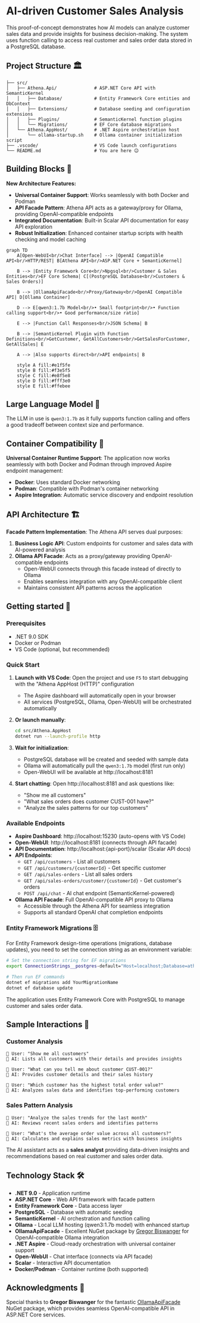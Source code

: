# AI-driven Customer Sales Analysis

This proof-of-concept demonstrates how AI models can analyze customer sales data and provide insights for business decision-making. The system uses function calling to access real customer and sales order data stored in a PostgreSQL database.

## Project Structure 🏛️
```
├── src/
│   ├── Athena.Api/              # ASP.NET Core API with SemanticKernel
│   │   ├── Database/            # Entity Framework Core entities and DbContext
│   │   ├── Extensions/          # Database seeding and configuration extensions  
│   │   ├── Plugins/             # SemanticKernel function plugins
│   │   └── Migrations/          # EF Core database migrations
│   └── Athena.AppHost/          # .NET Aspire orchestration host
│       └── ollama-startup.sh    # Ollama container initialization script
├── .vscode/                     # VS Code launch configurations
└── README.md                    # You are here 😉
```

## Building Blocks 🏢

**New Architecture Features:**
- **Universal Container Support**: Works seamlessly with both Docker and Podman
- **API Facade Pattern**: Athena API acts as a gateway/proxy for Ollama, providing OpenAI-compatible endpoints
- **Integrated Documentation**: Built-in Scalar API documentation for easy API exploration
- **Robust Initialization**: Enhanced container startup scripts with health checking and model caching

```mermaid
graph TD
    A[Open-WebUI<br/>Chat Interface] --> |OpenAI Compatible API<br/>HTTP/REST| B[Athena API<br/>ASP.NET Core + SemanticKernel]
    
    B --> |Entity Framework Core<br/>Npgsql<br/>Customer & Sales Entities<br/>EF Core Schema| C[(PostgreSQL Database<br/>Customers & Sales Orders)]
    
    B --> |OllamaApiFacade<br/>Proxy/Gateway<br/>OpenAI Compatible API| D[Ollama Container]
    
    D --> E[qwen3:1.7b Model<br/>• Small footprint<br/>• Function calling support<br/>• Good performance/size ratio]
    
    E --> |Function Call Responses<br/>JSON Schema| B
    
    B --> |SemanticKernel Plugin with Function Definitions<br/>GetCustomer, GetAllCustomers<br/>GetSalesForCustomer, GetAllSales| E
    
    A --> |Also supports direct<br/>API endpoints| B
    
    style A fill:#e1f5fe
    style B fill:#f3e5f5
    style C fill:#e8f5e8
    style D fill:#fff3e0
    style E fill:#ffebee
```

## Large Language Model 🧠

The LLM in use is `qwen3:1.7b` as it fully supports function calling and offers a good tradeoff between context size and performance.

## Container Compatibility 🐳

**Universal Container Runtime Support**: The application now works seamlessly with both Docker and Podman through improved Aspire endpoint management:
- **Docker**: Uses standard Docker networking
- **Podman**: Compatible with Podman's container networking
- **Aspire Integration**: Automatic service discovery and endpoint resolution

## API Architecture 🏗️

**Facade Pattern Implementation**: The Athena API serves dual purposes:
1. **Business Logic API**: Custom endpoints for customer and sales data with AI-powered analysis
2. **Ollama API Facade**: Acts as a proxy/gateway providing OpenAI-compatible endpoints
   - Open-WebUI connects through this facade instead of directly to Ollama
   - Enables seamless integration with any OpenAI-compatible client
   - Maintains consistent API patterns across the application

## Getting started 🚀

### Prerequisites
- .NET 9.0 SDK
- Docker or Podman
- VS Code (optional, but recommended)

### Quick Start
1. **Launch with VS Code**: Open the project and use `F5` to start debugging with the "Athena AppHost (HTTP)" configuration
   - The Aspire dashboard will automatically open in your browser
   - All services (PostgreSQL, Ollama, Open-WebUI) will be orchestrated automatically

2. **Or launch manually**:
   ```bash
   cd src/Athena.AppHost
   dotnet run --launch-profile http
   ```

3. **Wait for initialization**:
   - PostgreSQL database will be created and seeded with sample data
   - Ollama will automatically pull the `qwen3:1.7b` model (first run only)
   - Open-WebUI will be available at http://localhost:8181

4. **Start chatting**: Open http://localhost:8181 and ask questions like:
   - "Show me all customers"
   - "What sales orders does customer CUST-001 have?"
   - "Analyze the sales patterns for our top customers"

### Available Endpoints
- **Aspire Dashboard**: http://localhost:15230 (auto-opens with VS Code)
- **Open-WebUI**: http://localhost:8181 (connects through API facade)
- **API Documentation**: http://localhost:{api-port}/scalar (Scalar API docs)
- **API Endpoints**:
  - `GET /api/customers` - List all customers
  - `GET /api/customers/{customerId}` - Get specific customer
  - `GET /api/sales-orders` - List all sales orders
  - `GET /api/sales-orders/customer/{customerId}` - Get customer's orders
  - `POST /api/chat` - AI chat endpoint (SemanticKernel-powered)
- **Ollama API Facade**: Full OpenAI-compatible API proxy to Ollama
  - Accessible through the Athena API for seamless integration
  - Supports all standard OpenAI chat completion endpoints

### Entity Framework Migrations 🗄️

For Entity Framework design-time operations (migrations, database updates), you need to set the connection string as an environment variable:

```bash
# Set the connection string for EF migrations
export ConnectionStrings__postgres-default="Host=localhost;Database=athena;Username=postgres;Password=postgres"

# Then run EF commands
dotnet ef migrations add YourMigrationName
dotnet ef database update
```

The application uses Entity Framework Core with PostgreSQL to manage customer and sales order data.

## Sample Interactions 💬

### Customer Analysis
```
👤 User: "Show me all customers"
🤖 AI: Lists all customers with their details and provides insights

👤 User: "What can you tell me about customer CUST-001?"
🤖 AI: Provides customer details and their sales history

👤 User: "Which customer has the highest total order value?"
🤖 AI: Analyzes sales data and identifies top-performing customers
```

### Sales Pattern Analysis
```
👤 User: "Analyze the sales trends for the last month"
🤖 AI: Reviews recent sales orders and identifies patterns

👤 User: "What's the average order value across all customers?"
🤖 AI: Calculates and explains sales metrics with business insights
```

The AI assistant acts as a **sales analyst** providing data-driven insights and recommendations based on real customer and sales order data.

## Technology Stack 🛠️

- **.NET 9.0** - Application runtime
- **ASP.NET Core** - Web API framework with facade pattern
- **Entity Framework Core** - Data access layer
- **PostgreSQL** - Database with automatic seeding
- **SemanticKernel** - AI orchestration and function calling
- **Ollama** - Local LLM hosting (qwen3:1.7b model) with enhanced startup
- **OllamaApiFacade** - Excellent NuGet package by [Gregor Biswanger](https://github.com/GregorBiswanger) for OpenAI-compatible Ollama integration
- **.NET Aspire** - Cloud-ready orchestration with universal container support
- **Open-WebUI** - Chat interface (connects via API facade)
- **Scalar** - Interactive API documentation
- **Docker/Podman** - Container runtime (both supported)

## Acknowledgments 🙏

Special thanks to **Gregor Biswanger** for the fantastic [OllamaApiFacade](https://www.nuget.org/packages/OllamaApiFacade/) NuGet package, which provides seamless OpenAI-compatible API in ASP.NET Core services.
